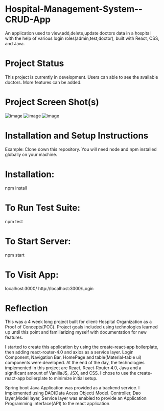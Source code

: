 # Hospital-Management-System--CRUD-App

An application used to view,add,delete,update doctors data in a hospital with the help of various login roles(admin,test,doctor), built with React, CSS, and Java.

# Project Status
This project is currently in development. Users can able to see the available doctors. More features can be added.

# Project Screen Shot(s)
![image](https://user-images.githubusercontent.com/37274588/118641817-40b04b80-b7f8-11eb-95ee-6c8f4c2a7658.png)
![image](https://user-images.githubusercontent.com/37274588/118641875-4e65d100-b7f8-11eb-8f4a-3349d3f5ac55.png)
![image](https://user-images.githubusercontent.com/37274588/118641919-5c1b5680-b7f8-11eb-949b-dd903f885980.png)


# Installation and Setup Instructions
Example:
Clone down this repository. You will need node and npm installed globally on your machine.

# Installation:

npm install

# To Run Test Suite:

npm test

# To Start Server:

npm start

# To Visit App:

localhost:3000/
http://localhost:3000/Login


# Reflection

This was a 4 week long project built for client-Hospital Organization as a Proof of Concepts(POC). Project goals included using technologies learned up until this point and familiarizing myself with documentation for new features.

I started to create this application by using the create-react-app boilerplate, then adding react-router-4.0 and axios as a service layer. Login Component, Navigation Bar, HomePage and table(Material-table ui) components were developed. At the end of the day, the technologies implemented in this project are React, React-Router 4.0, Java and a significant amount of VanillaJS, JSX, and CSS. I chose to use the create-react-app boilerplate to minimize initial setup.

Spring boot Java Application was provided as a backend service. I implemented using DAO(Data Acess Object) Model. Controller, Dao layer,Model layer, Service layer was enabled to provide an Application Programming interface(API) to the react application.

